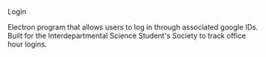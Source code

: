 Login

Electron program that allows users to log in through associated google IDs.
Built for the Interdepartmental Science Student's Society to track office hour logins.
